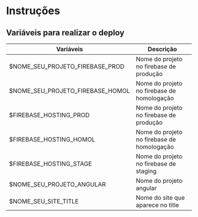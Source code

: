 # Instruções

## Variáveis para realizar o deploy

| Variáveis                        | Descrição                                  |
| -------------------------------- | ------------------------------------------ |
| $NOME_SEU_PROJETO_FIREBASE_PROD  | Nome do projeto no firebase de produção    |
| $NOME_SEU_PROJETO_FIREBASE_HOMOL | Nome do projeto no firebase de homologação |
| $FIREBASE_HOSTING_PROD           | Nome do projeto no firebase de produção    |
| $FIREBASE_HOSTING_HOMOL          | Nome do projeto no firebase de homologação |
| $FIREBASE_HOSTING_STAGE          | Nome do projeto no firebase de staging     |
| $NOME_SEU_PROJETO_ANGULAR        | Nome do projeto angular                    |
| $NOME_SEU_SITE_TITLE             | Nome do site que aparece no title          |
